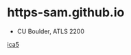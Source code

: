 # https-sam.github.io

- CU Boulder, ATLS 2200

[ica5](https://https-sam.github.io/ica5/index.html) <br/>
